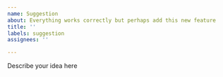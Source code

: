 ```yaml
---
name: Suggestion
about: Everything works correctly but perhaps add this new feature
title: ''
labels: suggestion
assignees: ''

---
```


Describe your idea here
